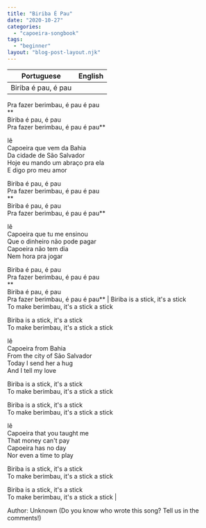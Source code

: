 ```yaml
---
title: "Biriba É Pau"
date: "2020-10-27"
categories: 
  - "capoeira-songbook"
tags: 
  - "beginner"
layout: "blog-post-layout.njk"
---
```


| Portuguese | English |
| --- | --- |
| Biriba é pau, é pau  
Pra fazer berimbau, é pau é pau  
**  
Biriba é pau, é pau  
Pra fazer berimbau, é pau é pau**  
  
Iê  
Capoeira que vem da Bahia  
Da cidade de São Salvador  
Hoje eu mando um abraço pra ela  
E digo pro meu amor  
  
Biriba é pau, é pau  
Pra fazer berimbau, é pau é pau  
**  
Biriba é pau, é pau  
Pra fazer berimbau, é pau é pau**  
  
Iê  
Capoeira que tu me ensinou  
Que o dinheiro não pode pagar  
Capoeira não tem dia  
Nem hora pra jogar  
  
Biriba é pau, é pau  
Pra fazer berimbau, é pau é pau  
**  
Biriba é pau, é pau  
Pra fazer berimbau, é pau é pau** | Biriba is a stick, it's a stick  
To make berimbau, it's a stick a stick  
  
Biriba is a stick, it's a stick  
To make berimbau, it's a stick a stick  
  
Iê  
Capoeira from Bahia  
From the city of São Salvador  
Today I send her a hug  
And I tell my love  
  
Biriba is a stick, it's a stick  
To make berimbau, it's a stick a stick  
  
Biriba is a stick, it's a stick  
To make berimbau, it's a stick a stick  
  
Iê  
Capoeira that you taught me  
That money can't pay  
Capoeira has no day  
Nor even a time to play  
  
Biriba is a stick, it's a stick  
To make berimbau, it's a stick a stick  
  
Biriba is a stick, it's a stick  
To make berimbau, it's a stick a stick |

<figcaption>

Author: Unknown (Do you know who wrote this song? Tell us in the comments!)

</figcaption>
